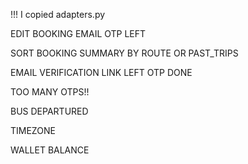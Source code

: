 !!! I copied adapters.py 

EDIT BOOKING EMAIL OTP LEFT

SORT BOOKING SUMMARY BY ROUTE OR PAST_TRIPS

EMAIL VERIFICATION LINK LEFT OTP DONE

TOO MANY OTPS!!

BUS DEPARTURED

TIMEZONE

WALLET BALANCE
